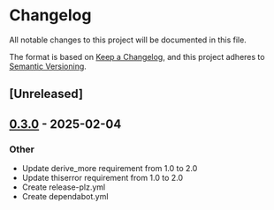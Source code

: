 # Changelog

All notable changes to this project will be documented in this file.

The format is based on [Keep a Changelog](https://keepachangelog.com/en/1.0.0/),
and this project adheres to [Semantic Versioning](https://semver.org/spec/v2.0.0.html).

## [Unreleased]

## [0.3.0](https://github.com/TgZ39/nadeo-api/compare/v0.2.4...v0.3.0) - 2025-02-04

### Other

- Update derive_more requirement from 1.0 to 2.0
- Update thiserror requirement from 1.0 to 2.0
- Create release-plz.yml
- Create dependabot.yml
